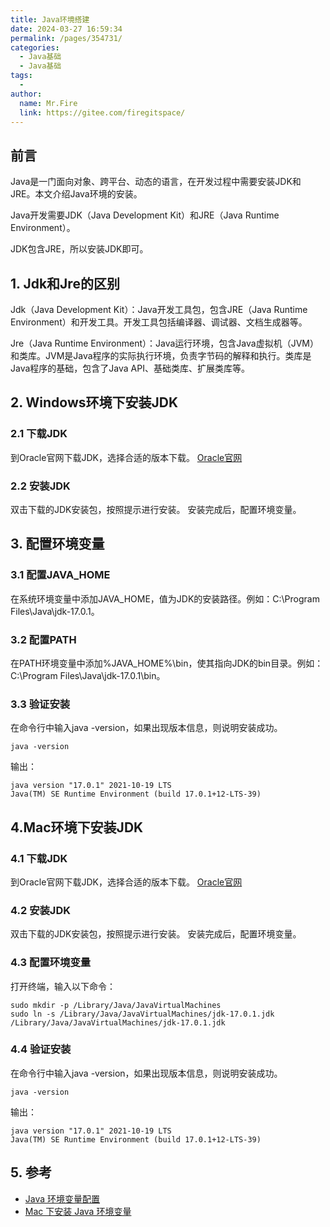 ```yaml
---
title: Java环境搭建
date: 2024-03-27 16:59:34
permalink: /pages/354731/
categories:
  - Java基础
  - Java基础
tags:
  - 
author: 
  name: Mr.Fire
  link: https://gitee.com/firegitspace/
---
```


## 前言

Java是一门面向对象、跨平台、动态的语言，在开发过程中需要安装JDK和JRE。本文介绍Java环境的安装。

Java开发需要JDK（Java Development Kit）和JRE（Java Runtime Environment）。

JDK包含JRE，所以安装JDK即可。

## 1. Jdk和Jre的区别

Jdk（Java Development Kit）：Java开发工具包，包含JRE（Java Runtime Environment）和开发工具。开发工具包括编译器、调试器、文档生成器等。

Jre（Java Runtime Environment）：Java运行环境，包含Java虚拟机（JVM）和类库。JVM是Java程序的实际执行环境，负责字节码的解释和执行。类库是Java程序的基础，包含了Java API、基础类库、扩展类库等。

## 2. Windows环境下安装JDK

### 2.1 下载JDK

到Oracle官网下载JDK，选择合适的版本下载。
[Oracle官网](https://www.oracle.com/java/technologies/javase-downloads.html)

### 2.2 安装JDK
双击下载的JDK安装包，按照提示进行安装。
安装完成后，配置环境变量。

## 3. 配置环境变量
### 3.1 配置JAVA_HOME
在系统环境变量中添加JAVA_HOME，值为JDK的安装路径。例如：C:\Program Files\Java\jdk-17.0.1。

### 3.2 配置PATH
在PATH环境变量中添加%JAVA_HOME%\bin，使其指向JDK的bin目录。例如：C:\Program Files\Java\jdk-17.0.1\bin。

### 3.3 验证安装
在命令行中输入java -version，如果出现版本信息，则说明安装成功。

```shell
java -version
```
输出：
```shell
java version "17.0.1" 2021-10-19 LTS  
Java(TM) SE Runtime Environment (build 17.0.1+12-LTS-39)
```

## 4.Mac环境下安装JDK

### 4.1 下载JDK
到Oracle官网下载JDK，选择合适的版本下载。
[Oracle官网](https://www.oracle.com/java/technologies/javase-downloads.html)

### 4.2 安装JDK
双击下载的JDK安装包，按照提示进行安装。
安装完成后，配置环境变量。

### 4.3 配置环境变量
打开终端，输入以下命令：

```shell
sudo mkdir -p /Library/Java/JavaVirtualMachines
sudo ln -s /Library/Java/JavaVirtualMachines/jdk-17.0.1.jdk /Library/Java/JavaVirtualMachines/jdk-17.0.1.jdk
```

### 4.4 验证安装
在命令行中输入java -version，如果出现版本信息，则说明安装成功。

```shell
java -version
```
输出：
```shell
java version "17.0.1" 2021-10-19 LTS  
Java(TM) SE Runtime Environment (build 17.0.1+12-LTS-39)
``` 

## 5. 参考

- [Java 环境变量配置](https://www.cnblogs.com/wuchunlong/p/11149992.html) 
- [Mac 下安装 Java 环境变量](https://www.jianshu.com/p/d9d9d5d5d57d)
